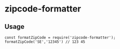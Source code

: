 # zipcode-formatter

Usage
-----

    const formatZipCode = require('zipcode-formatter');
    formatZipCode('SE','12345') // 123 45
